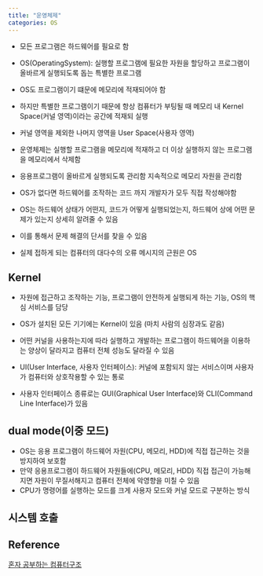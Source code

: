```yaml
---
title: "운영체제"
categories: OS
---
```

- 모든 프로그램은 하드웨어를 필요로 함
- OS(OperatingSystem): 실행할 프로그램에 필요한 자원을 할당하고 프로그램이 올바르게 실행되도록 돕는 특별한 프로그램
- OS도 프로그램이기 떄문에 메모리에 적재되어야 함
- 하지만 특별한 프로그램이기 때문에 항상 컴퓨터가 부팅될 때 메모리 내 Kernel Space(커널 영역)이라는 공간에 적재되 실행
- 커널 영역을 제외한 나머지 영역을 User Space(사용자 영역)
- 운영체제는 실행할 프로그램을 메모리에 적재하고 더 이상 실행하지 않는 프로그램을 메모리에서 삭제함
- 응용프로그램이 올바르게 실행되도록 관리함 지속적으로 메모리 자원을 관리함
- OS가 없다면 하드웨어를 조작하는 코드 까지 개발자가 모두 직접 작성해야함

- OS는 하드웨어 상태가 어떤지, 코드가 어떻게 실행되었는지, 하드웨어 상에 어떤 문제가 있는지 상세히 알려줄 수 있음
- 이를 통해서 문제 해결의 단서를 찾을 수 있음
- 실제 접하게 되는 컴퓨터의 대다수의 오류 메시지의 근원은 OS

## Kernel
- 자원에 접근하고 조작하는 기능, 프로그램이 안전하게 실행되게 하는 기능, OS의 핵심 서비스를 담당
- OS가 설치된 모든 기기에는 Kernel이 있음 (마치 사람의 심장과도 같음)
- 어떤 커널을 사용하는지에 따라 실행하고 개발하는 프로그램이 하드웨어을 이용하는 양상이 달라지고 컴퓨터 전체 성능도 달라질 수 있음

- UI(User Interface, 사용자 인터페이스): 커널에 포함되지 않는 서비스이며 사용자가 컴퓨터와 상호작용할 수 있는 통로
- 사용자 인터페이스 종류로는 GUI(Graphical User Interface)와 CLI(Command Line Interface)가 있음

## dual mode(이중 모드)
- OS는 응용 프로그램이 하드웨어 자원(CPU, 메모리, HDD)에 직접 접근하는 것을 방지하여 보호함
- 만약 응용프로그램이 하드웨어 자원들에(CPU, 메모리, HDD) 직접 접근이 가능해지면 자원이 무질서해지고 컴퓨터 전체에 악영향을 미칠 수 있음
- CPU가 명령어를 실행하는 모드를 크게 사용자 모드와 커널 모드로 구분하는 방식
    
 
## 시스템 호출

## Reference
[혼자 공부하는 컴퓨터구조]()
